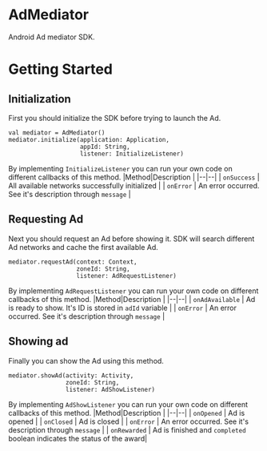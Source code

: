 # AdMediator
Android Ad mediator SDK.
# Getting Started
## Initialization
First you should initialize the SDK before trying to launch the Ad.

    val mediator = AdMediator()
    mediator.initialize(application: Application,
					    appId: String,
						listener: InitializeListener)
By implementing `InitializeListener` you can run your own code on different callbacks of this method.
|Method|Description  |
|--|--|
| `onSuccess` | All available networks successfully initialized |
| `onError` | An error occurred. See it's description through `message`  |

## Requesting Ad
Next you should request an Ad before showing it. SDK will search different Ad networks and cache the first available Ad.

    mediator.requestAd(context: Context,
				       zoneId: String,
					   listener: AdRequestListener)
By implementing `AdRequestListener` you can run your own code on different callbacks of this method.
|Method|Description  |
|--|--|
| `onAdAvailable` | Ad is ready to show. It's ID is stored in `adId` variable |
| `onError` | An error occurred. See it's description through `message`  |
## Showing ad
Finally you can show the Ad using this method.

    mediator.showAd(activity: Activity,
				    zoneId: String,
				    listener: AdShowListener)
By implementing `AdShowListener` you can run your own code on different callbacks of this method.
|Method|Description  |
|--|--|
| `onOpened` | Ad is opened |
| `onClosed` | Ad is closed |
| `onError` | An error occurred. See it's description through `message`  |
| `onRewarded` | Ad is finished and `completed` boolean indicates the status of the award|
